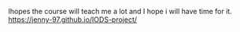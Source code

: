 
Ihopes the course will teach me a lot and I hope i will have time for it. <https://jenny-97.github.io/IODS-project/>
